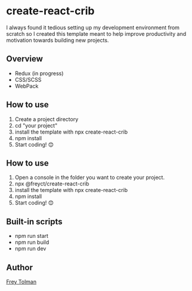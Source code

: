 # create-react-crib

I always found it tedious setting up my development environment from scratch so I created this
template meant to help improve productivity and motivation towards building new projects.

## Overview

- Redux (in progress)
- CSS/SCSS
- WebPack

## How to use

1. Create a project directory
2. cd "your project"
3. install the template with npx create-react-crib
4. npm install
5. Start coding! 😊

## How to use

1. Open a console in the folder you want to create your project.
2. npx @freyct/create-react-crib
3. install the template with npx create-react-crib
4. npm install
5. Start coding! 😊

## Built-in scripts
- npm run start
- npm run build
- npm run dev

## Author

[Frey Tolman](https://github.com/FreyCT)<br>
